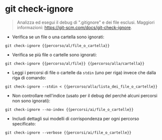 # git check-ignore

> Analizza ed esegui il debug di ".gitignore" e dei file esclusi.
> Maggiori informazioni: <https://git-scm.com/docs/git-check-ignore>.

- Verifica se un file o una cartella sono ignorati:

`git check-ignore {{percorso/al/file_o_cartella}}`

- Verifica se più file o cartelle sono ignorati:

`git check-ignore {{percorso/al/file}} {{percorso/alla/cartella}}`

- Leggi i percorsi di file o cartelle da `stdin` (uno per riga) invece che dalla riga di comando:

`git check-ignore --stdin < {{percorso/alla/lista_dei_file_o_cartelle}}`

- Non controllare nell'indice (usato per il debug del perché alcuni percorsi non sono ignorati):

`git check-ignore --no-index {{percorsi/ai/file_o_cartelle}}`

- Includi dettagli sui modelli di corrispondenza per ogni percorso specificato:

`git check-ignore --verbose {{percorsi/ai/file_o_cartelle}}`
